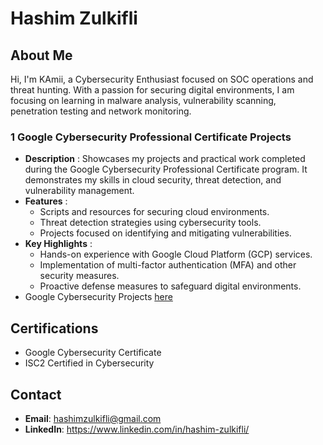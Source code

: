 # Hashim Zulkifli

## About Me
Hi, I'm KAmii, a Cybersecurity Enthusiast focused on SOC operations and threat hunting. With a passion for securing digital environments, I am focusing on learning in malware analysis, vulnerability scanning, penetration testing and network monitoring.

### 1 **Google Cybersecurity Professional Certificate Projects**

- **Description** : Showcases my projects and practical work completed during the Google Cybersecurity Professional Certificate program. It demonstrates my skills in cloud security, threat detection, and vulnerability management.
- **Features** :
  - Scripts and resources for securing cloud environments.  
  - Threat detection strategies using cybersecurity tools.  
  - Projects focused on identifying and mitigating vulnerabilities.  
- **Key Highlights** :
  - Hands-on experience with Google Cloud Platform (GCP) services.  
  - Implementation of multi-factor authentication (MFA) and other security measures.  
  - Proactive defense measures to safeguard digital environments.
- Google Cybersecurity Projects [here](https://github.com/KAmii-cxo/Google-Cybersecurity-Certs-Projects)


## Certifications
- Google Cybersecurity Certificate
- ISC2 Certified in Cybersecurity



## Contact
- **Email**: hashimzulkifli@gmail.com
- **LinkedIn**: https://www.linkedin.com/in/hashim-zulkifli/

